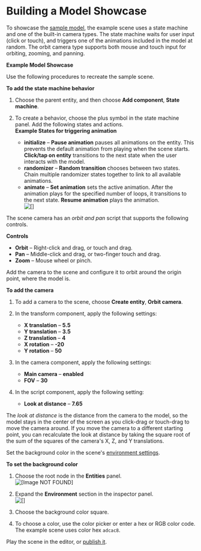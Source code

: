 # Building a Model Showcase<a name="gettingstarted-showcase"></a>

To showcase the [sample model](gettingstarted-robin.md), the example scene uses a state machine and one of the built\-in camera types\. The state machine waits for user input \(click or touch\), and triggers one of the animations included in the model at random\. The orbit camera type supports both mouse and touch input for orbiting, zooming, and panning\.

**Example Model Showcase**  

Use the following procedures to recreate the sample scene\.

**To add the state machine behavior**

1. Choose the parent entity, and then choose **Add component**, **State machine**\.

1. To create a behavior, choose the plus symbol in the state machine panel\. Add the following states and actions\.  
**Example States for triggering animation**  
   + **initialize** – **Pause animation** pauses all animations on the entity\. This prevents the default animation from playing when the scene starts\. **Click/tap on entity** transitions to the next state when the user interacts with the model\.
   + **randomizer** – **Random transition** chooses between two states\. Chain multiple randomizer states together to link to all available animations\.
   + **animate** – **Set animation** sets the active animation\. After the animation plays for the specified number of loops, it transitions to the next state\. **Resume animation** plays the animation\.  
![\[\]](http://docs.aws.amazon.com/sumerian/latest/userguide/images/sample-robin-statemachine.png)

The scene camera has an *orbit and pan* script that supports the following controls\.

**Controls**
+ **Orbit** – Right\-click and drag, or touch and drag\.
+ **Pan** – Middle\-click and drag, or two\-finger touch and drag\.
+ **Zoom** – Mouse wheel or pinch\.

Add the camera to the scene and configure it to orbit around the origin point, where the model is\.

**To add the camera**

1. To add a camera to the scene, choose **Create entity**, **Orbit camera**\.

1. In the transform component, apply the following settings:
   + **X translation** – **5\.5**
   + **Y translation** – **3\.5**
   + **Z translation** – **4**
   + **X rotation** – **\-20**
   + **Y rotation** – **50**

1. In the camera component, apply the following settings:
   + **Main camera** – **enabled**
   + **FOV** – **30**

1. In the script component, apply the following setting:
   + **Look at distance** – **7\.65**

The *look at distance* is the distance from the camera to the model, so the model stays in the center of the screen as you click\-drag or touch\-drag to move the camera around\. If you move the camera to a different starting point, you can recalculate the look at distance by taking the square root of the sum of the squares of the camera's X, Z, and Y translations\.

Set the background color in the scene's [environment settings](scene-environment.md)\.

**To set the background color**

1. Choose the root node in the **Entities** panel\.  
![\[Image NOT FOUND\]](http://docs.aws.amazon.com/sumerian/latest/userguide/images/editor-entities-scene.png)

1. Expand the **Environment** section in the inspector panel\.  
![\[\]](http://docs.aws.amazon.com/sumerian/latest/userguide/images/scene-sections-environment.png)

1. Choose the background color square\.

1. To choose a color, use the color picker or enter a hex or RGB color code\. The example scene uses color hex `adcac8`\.

Play the scene in the editor, or [publish it](editor-publish.md)\.